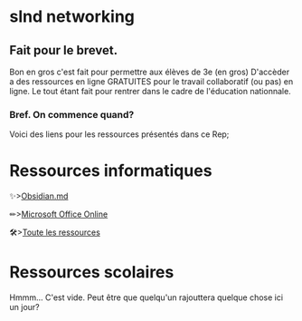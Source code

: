 # slnd networking
## Fait pour le brevet.

Bon en gros c'est fait pour permettre aux élèves de 3e (en gros) D'accèder a des ressources en ligne GRATUITES pour le travail collaboratif (ou pas) en ligne.
Le tout étant fait pour rentrer dans le cadre de l'éducation nationnale.
### Bref. On commence quand? 
Voici des liens pour les ressources présentés dans ce Rep;

# Ressources informatiques

✨>[Obsidian.md](https://github.com/LinkfandosYT/slnd/blob/main/.obsidian/)

✏>[Microsoft Office Online](https://github.com/LinkfandosYT/slnd/blob/main/ressources/office.md)

🛠>[Toute les ressources](https://github.com/LinkfandosYT/slnd/tree/main/ressources/README.md)

# Ressources scolaires
 
 Hmmm... C'est vide. Peut être que quelqu'un rajouttera quelque chose ici un jour?
